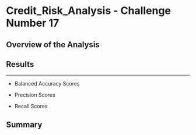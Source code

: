 # Credit_Risk_Analysis - Challenge Number 17

## Overview of the Analysis



## Results 

***

* Balanced Accuracy Scores

* Precision Scores

* Recall Scores

## Summary 
